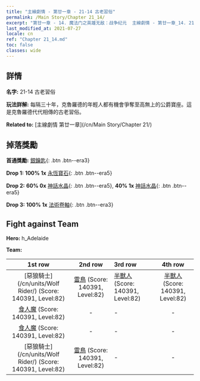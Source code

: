```yaml
---
title: "主線劇情 - 第廿一章 - 21-14 古老習俗"
permalink: /Main Story/Chapter 21_14/
excerpt: "第廿一章 - 14. 魔法门之英雄无敌：战争纪元  主線劇情 - 第廿一章_14. 21-14 古老習俗"
last_modified_at: 2021-07-27
locale: cn
ref: "Chapter 21_14.md"
toc: false
classes: wide
---
```


## 詳情

 **名字:** 21-14 古老習俗

 **玩法詳解:** 每隔三十年，克魯羅德的年輕人都有機會爭奪至高無上的公爵寶座。這是克魯羅德代代相傳的古老習俗。

 **Related to:** [主線劇情 第廿一章](/cn/Main Story/Chapter 21/)

## 掉落獎勵

 **首通獎勵:** [銀鑰匙](/cn/Items/con_693/){: .btn .btn--era3}

 **Drop 1:** **100% 1x** [永恆寶石](/cn/Items/mat_72/){: .btn .btn--era5}

 **Drop 2:** **60% 0x** [神話水晶](/cn/Items/mat_66/){: .btn .btn--era5}, **40% 1x** [神話水晶](/cn/Items/mat_66/){: .btn .btn--era5}

 **Drop 3:** **100% 1x** [法術卷軸](/cn/Items/con_694/){: .btn .btn--era3}


## Fight against Team
 **Hero:** h_Adelaide

 **Team:**


  | 1st row | 2nd row | 3rd row | 4th row |
  |:----:|:----:|:----|:----:|
  | [惡狼騎士](/cn/units/Wolf Rider/) (Score: 140391, Level:82)  | [雷鳥](/cn/units/Roc/) (Score: 140391, Level:82)  | [半獸人](/cn/units/Orc/) (Score: 140391, Level:82)  | [半獸人](/cn/units/Orc/) (Score: 140391, Level:82)  |
  | [食人魔](/cn/units/Ogre/) (Score: 140391, Level:82)  | - | - | - |
  | [食人魔](/cn/units/Ogre/) (Score: 140391, Level:82)  | - | - | - |
  | [惡狼騎士](/cn/units/Wolf Rider/) (Score: 140391, Level:82)  | [雷鳥](/cn/units/Roc/) (Score: 140391, Level:82)  | - | - |


